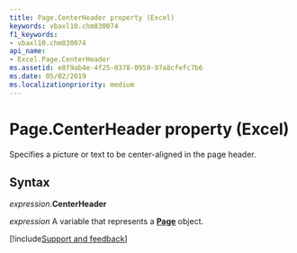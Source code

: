 ```yaml
---
title: Page.CenterHeader property (Excel)
keywords: vbaxl10.chm830074
f1_keywords:
- vbaxl10.chm830074
api_name:
- Excel.Page.CenterHeader
ms.assetid: e8f9ab4e-4f25-0378-0959-97a8cfefc7b6
ms.date: 05/02/2019
ms.localizationpriority: medium
---
```



# Page.CenterHeader property (Excel)

Specifies a picture or text to be center-aligned in the page header.


## Syntax

_expression_.**CenterHeader**

_expression_ A variable that represents a **[Page](Excel.Page.md)** object.




[!include[Support and feedback](~/includes/feedback-boilerplate.md)]